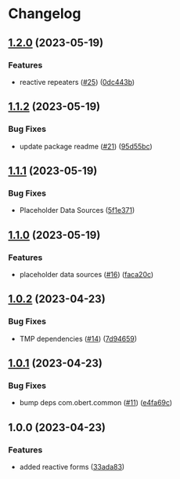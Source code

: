 # Changelog

## [1.2.0](https://github.com/martin-obert/unity-plugins-ui/compare/v1.1.2...v1.2.0) (2023-05-19)


### Features

* reactive repeaters ([#25](https://github.com/martin-obert/unity-plugins-ui/issues/25)) ([0dc443b](https://github.com/martin-obert/unity-plugins-ui/commit/0dc443b2b88ca67b19641372f6e2649d60339966))

## [1.1.2](https://github.com/martin-obert/unity-plugins-ui/compare/v1.1.1...v1.1.2) (2023-05-19)


### Bug Fixes

* update package readme ([#21](https://github.com/martin-obert/unity-plugins-ui/issues/21)) ([95d55bc](https://github.com/martin-obert/unity-plugins-ui/commit/95d55bcbf75a96c13e89511960b924a6bad310b4))

## [1.1.1](https://github.com/martin-obert/unity-plugins-ui/compare/v1.1.0...v1.1.1) (2023-05-19)


### Bug Fixes

* Placeholder Data Sources ([5f1e371](https://github.com/martin-obert/unity-plugins-ui/commit/5f1e371d435d437dc78051fd6a4865f495d49da2))

## [1.1.0](https://github.com/martin-obert/unity-plugins-ui/compare/v1.0.2...v1.1.0) (2023-05-19)


### Features

* placeholder data sources ([#16](https://github.com/martin-obert/unity-plugins-ui/issues/16)) ([faca20c](https://github.com/martin-obert/unity-plugins-ui/commit/faca20cae6653289419f72d10486d442b9224c90))

## [1.0.2](https://github.com/martin-obert/unity-plugins-ui/compare/v1.0.1...v1.0.2) (2023-04-23)


### Bug Fixes

* TMP dependencies ([#14](https://github.com/martin-obert/unity-plugins-ui/issues/14)) ([7d94659](https://github.com/martin-obert/unity-plugins-ui/commit/7d946591aa56505dedac02ffc8d095e3bcf29c52))

## [1.0.1](https://github.com/martin-obert/unity-plugins-ui/compare/v1.0.0...v1.0.1) (2023-04-23)


### Bug Fixes

* bump deps com.obert.common ([#11](https://github.com/martin-obert/unity-plugins-ui/issues/11)) ([e4fa69c](https://github.com/martin-obert/unity-plugins-ui/commit/e4fa69cbb3394cbc99e9d1df8eb4209981c156a4))

## 1.0.0 (2023-04-23)


### Features

* added reactive forms ([33ada83](https://github.com/martin-obert/unity-plugins-ui/commit/33ada83b19de6c5204127eea8201f140678b2633))
